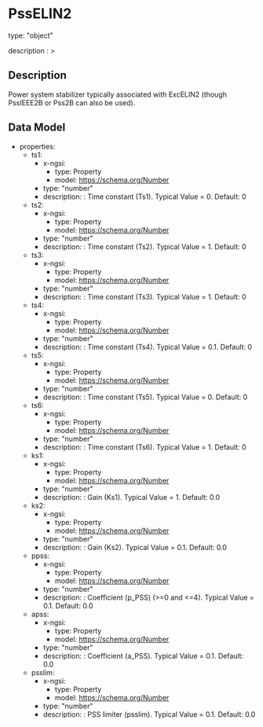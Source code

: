 # PssELIN2
type: "object"
description : >
## Description
Power system stabilizer typically associated with ExcELIN2 (though PssIEEE2B or Pss2B can also be used).

## Data Model
  - properties:
    - ts1:
      - x-ngsi:
        - type: Property
        - model: https://schema.org/Number
      - type: "number"
      - description: : Time constant (Ts1).  Typical Value = 0. Default: 0
    - ts2:
      - x-ngsi:
        - type: Property
        - model: https://schema.org/Number
      - type: "number"
      - description: : Time constant (Ts2).  Typical Value = 1. Default: 0
    - ts3:
      - x-ngsi:
        - type: Property
        - model: https://schema.org/Number
      - type: "number"
      - description: : Time constant (Ts3).  Typical Value = 1. Default: 0
    - ts4:
      - x-ngsi:
        - type: Property
        - model: https://schema.org/Number
      - type: "number"
      - description: : Time constant (Ts4).  Typical Value = 0.1. Default: 0
    - ts5:
      - x-ngsi:
        - type: Property
        - model: https://schema.org/Number
      - type: "number"
      - description: : Time constant (Ts5).  Typical Value = 0. Default: 0
    - ts6:
      - x-ngsi:
        - type: Property
        - model: https://schema.org/Number
      - type: "number"
      - description: : Time constant (Ts6).  Typical Value = 1. Default: 0
    - ks1:
      - x-ngsi:
        - type: Property
        - model: https://schema.org/Number
      - type: "number"
      - description: : Gain (Ks1).  Typical Value = 1. Default: 0.0
    - ks2:
      - x-ngsi:
        - type: Property
        - model: https://schema.org/Number
      - type: "number"
      - description: : Gain (Ks2).  Typical Value = 0.1. Default: 0.0
    - ppss:
      - x-ngsi:
        - type: Property
        - model: https://schema.org/Number
      - type: "number"
      - description: : Coefficient (p_PSS) (>=0 and <=4).  Typical Value = 0.1. Default: 0.0
    - apss:
      - x-ngsi:
        - type: Property
        - model: https://schema.org/Number
      - type: "number"
      - description: : Coefficient (a_PSS).  Typical Value = 0.1. Default: 0.0
    - psslim:
      - x-ngsi:
        - type: Property
        - model: https://schema.org/Number
      - type: "number"
      - description: : PSS limiter (psslim).  Typical Value = 0.1. Default: 0.0
